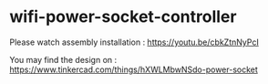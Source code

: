 # wifi-power-socket-controller

Please watch assembly installation : https://youtu.be/cbkZtnNyPcI

You may find the design on : https://www.tinkercad.com/things/hXWLMbwNSdo-power-socket 